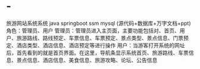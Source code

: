 # -
旅游网站系统系统 java springboot ssm mysql (源代码+数据库+万字文档+ppt)角色：管理员、用户  管理员：管理员进入主页面，主要功能包括对、首页、用户、旅游路线、路线预定、车票信息、车票预定、景点类型、景点信息、门票预定、酒店类型、酒店信息、酒店预定等进行操作  用户：当游客打开系统的网址后，首先看到的就是首页界面。在这里，导航条显示系统首页、旅游路线、车票信息、景点信息、酒店信息、美食信息、旅游攻略、论坛、公告信息
